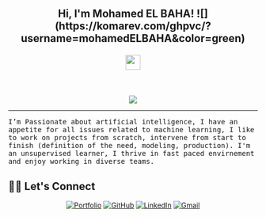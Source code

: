 <h2 align="center">
Hi, I'm Mohamed EL BAHA!
![](https://komarev.com/ghpvc/?username=mohamedELBAHA&color=green)

  <img src="https://media.giphy.com/media/hvRJCLFzcasrR4ia7z/giphy.gif" width="30"></h2>
  <a href="https://github.com/yashitanamdeo/yashitanamdeo/"> </a>
<br/>

<!-- Typing SVG by DenverCoder1 - https://github.com/DenverCoder1/readme-typing-svg -->
<p align="center">
  <a href=""><img src="https://readme-typing-svg.herokuapp.com?color=%2336BCF7&size=16&center=true&vCenter=true&lines=Data+Scientist+"></a>
</p>
<hr/>
<samp>
 I’m Passionate about artificial intelligence, I have an appetite for all issues related to machine learning,
  I like to work on projects from scratch, intervene from start to finish (definition of the need, modeling, production).
  I'm an unsupervised learner, I thrive in fast paced envirnement and enjoy working in diverse teams.
</samp>

## 🙋‍♀️ Let's Connect
<p align="center">
	<a href="https://mohamedelbaha.github.io/" target="_blank"><img src="https://img.icons8.com/bubbles/50/000000/web.png" alt="Portfolio"/></a>
	<a href="https://github.com/mohamedELBAHA" target="_blank"><img src="https://img.icons8.com/bubbles/50/000000/github.png" alt="GitHub"/></a>
	<a href="https://www.linkedin.com/in/mohamedelbaha/" target="_blank"><img src="https://img.icons8.com/bubbles/50/000000/linkedin.png" alt="LinkedIn"/></a>
	<a href="mailto:elbahamohamed@gmail.com" target="_blank"><img src="https://img.icons8.com/bubbles/50/000000/gmail.png" alt="Gmail"/></a>
</p>

